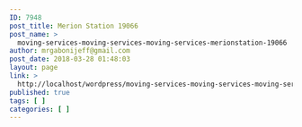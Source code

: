 ```yaml
---
ID: 7948
post_title: Merion Station 19066
post_name: >
  moving-services-moving-services-moving-services-merionstation-19066
author: mrgabonijeff@gmail.com
post_date: 2018-03-28 01:48:03
layout: page
link: >
  http://localhost/wordpress/moving-services-moving-services-moving-services-merionstation-19066/
published: true
tags: [ ]
categories: [ ]
---
```

